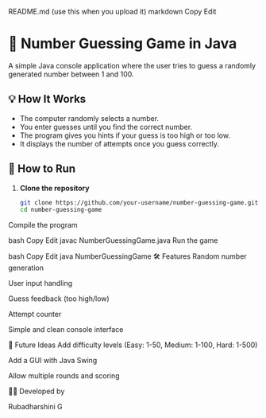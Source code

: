 README.md (use this when you upload it)
markdown
Copy
Edit
# 🎯 Number Guessing Game in Java

A simple Java console application where the user tries to guess a randomly generated number between 1 and 100.

## 💡 How It Works

- The computer randomly selects a number.
- You enter guesses until you find the correct number.
- The program gives you hints if your guess is too high or too low.
- It displays the number of attempts once you guess correctly.

## 🚀 How to Run

1. **Clone the repository**
   ```bash
   git clone https://github.com/your-username/number-guessing-game.git
   cd number-guessing-game
Compile the program

bash
Copy
Edit
javac NumberGuessingGame.java
Run the game

bash
Copy
Edit
java NumberGuessingGame
🛠️ Features
Random number generation

User input handling

Guess feedback (too high/low)

Attempt counter

Simple and clean console interface

🎯 Future Ideas
Add difficulty levels (Easy: 1-50, Medium: 1-100, Hard: 1-500)

Add a GUI with Java Swing

Allow multiple rounds and scoring

👩‍💻 Developed by

Rubadharshini G
